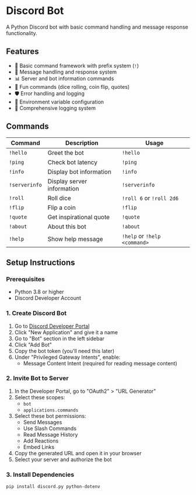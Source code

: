 # Discord Bot

A Python Discord bot with basic command handling and message response functionality.

## Features

- 🤖 Basic command framework with prefix system (`!`)
- 💬 Message handling and response system
- 📊 Server and bot information commands
- 🎲 Fun commands (dice rolling, coin flip, quotes)
- 🛡️ Error handling and logging
- 🔧 Environment variable configuration
- 📝 Comprehensive logging system

## Commands

| Command | Description | Usage |
|---------|-------------|-------|
| `!hello` | Greet the bot | `!hello` |
| `!ping` | Check bot latency | `!ping` |
| `!info` | Display bot information | `!info` |
| `!serverinfo` | Display server information | `!serverinfo` |
| `!roll` | Roll dice | `!roll 6` or `!roll 2d6` |
| `!flip` | Flip a coin | `!flip` |
| `!quote` | Get inspirational quote | `!quote` |
| `!about` | About this bot | `!about` |
| `!help` | Show help message | `!help` or `!help <command>` |

## Setup Instructions

### Prerequisites

- Python 3.8 or higher
- Discord Developer Account

### 1. Create Discord Bot

1. Go to [Discord Developer Portal](https://discord.com/developers/applications)
2. Click "New Application" and give it a name
3. Go to "Bot" section in the left sidebar
4. Click "Add Bot"
5. Copy the bot token (you'll need this later)
6. Under "Privileged Gateway Intents", enable:
   - Message Content Intent (required for reading message content)

### 2. Invite Bot to Server

1. In the Developer Portal, go to "OAuth2" > "URL Generator"
2. Select these scopes:
   - `bot`
   - `applications.commands`
3. Select these bot permissions:
   - Send Messages
   - Use Slash Commands
   - Read Message History
   - Add Reactions
   - Embed Links
4. Copy the generated URL and open it in your browser
5. Select your server and authorize the bot

### 3. Install Dependencies

```bash
pip install discord.py python-dotenv
